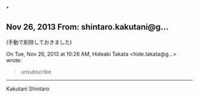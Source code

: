\*

## Nov 26, 2013 From: shintaro.kakutani@g...

(手動で削除しておきました)

On Tue, Nov 26, 2013 at 10:26 AM, Hideaki Takata \<hide.takata@g...\> wrote:

> unsubscribe
* * *

Kakutani Shintaro

